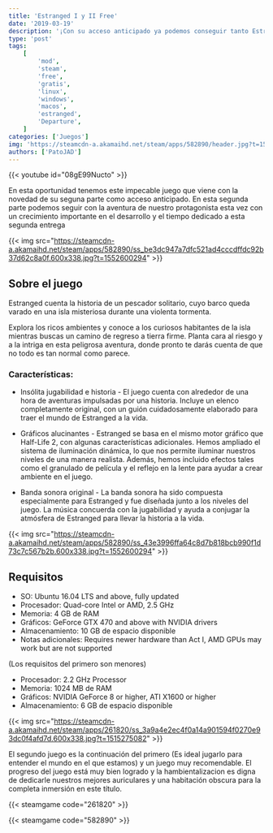 ```yaml
---
title: 'Estranged I y II Free'
date: '2019-03-19'
description: '¡Con su acceso anticipado ya podemos conseguir tanto Estranged Act I y Act II completamente GRATIS!'
type: 'post'
tags:
    [
        'mod',
        'steam',
        'free',
        'gratis',
        'linux',
        'windows',
        'macos',
        'estranged',
        'Departure',
    ]
categories: ['Juegos']
img: 'https://steamcdn-a.akamaihd.net/steam/apps/582890/header.jpg?t=1552600294'
authors: ['PatoJAD']
---
```


{{< youtube id="08gE99Nucto" >}}

En esta oportunidad tenemos este impecable juego que viene con la novedad de su seguna parte como acceso anticipado. En esta segunda parte podemos seguir con la aventura de nuestro protagonista esta vez con un crecimiento importante en el desarrollo y el tiempo dedicado a esta segunda entrega

{{< img src="https://steamcdn-a.akamaihd.net/steam/apps/582890/ss_be3dc947a7dfc521ad4cccdffdc92b37d62c8a0f.600x338.jpg?t=1552600294" >}}

## Sobre el juego

Estranged cuenta la historia de un pescador solitario, cuyo barco queda varado en una isla misteriosa durante una violenta tormenta.

Explora los ricos ambientes y conoce a los curiosos habitantes de la isla mientras buscas un camino de regreso a tierra firme. Planta cara al riesgo y a la intriga en esta peligrosa aventura, donde pronto te darás cuenta de que no todo es tan normal como parece.

### Características:

-   Insólita jugabilidad e historia - El juego cuenta con alrededor de una hora de aventuras impulsadas por una historia. Incluye un elenco completamente original, con un guión cuidadosamente elaborado para traer el mundo de Estranged a la vida.

-   Gráficos alucinantes - Estranged se basa en el mismo motor gráfico que Half-Life 2, con algunas características adicionales. Hemos ampliado el sistema de iluminación dinámica, lo que nos permite iluminar nuestros niveles de una manera realista. Además, hemos incluido efectos tales como el granulado de película y el reflejo en la lente para ayudar a crear ambiente en el juego.

-   Banda sonora original - La banda sonora ha sido compuesta especialmente para Estranged y fue diseñada junto a los niveles del juego. La música concuerda con la jugabilidad y ayuda a conjugar la atmósfera de Estranged para llevar la historia a la vida.

{{< img src="https://steamcdn-a.akamaihd.net/steam/apps/582890/ss_43e3996ffa64c8d7b818bcb990f1d73c7c567b2b.600x338.jpg?t=1552600294" >}}

## Requisitos

-   SO: Ubuntu 16.04 LTS and above, fully updated
-   Procesador: Quad-core Intel or AMD, 2.5 GHz
-   Memoria: 4 GB de RAM
-   Gráficos: GeForce GTX 470 and above with NVIDIA drivers
-   Almacenamiento: 10 GB de espacio disponible
-   Notas adicionales: Requires newer hardware than Act I, AMD GPUs may work but are not supported

(Los requisitos del primero son menores)

-   Procesador: 2.2 GHz Processor
-   Memoria: 1024 MB de RAM
-   Gráficos: NVIDIA GeForce 8 or higher, ATI X1600 or higher
-   Almacenamiento: 6 GB de espacio disponible

{{< img src="https://steamcdn-a.akamaihd.net/steam/apps/261820/ss_3a9a4e2ec4f0a14a901594f0270e93dc0f4afd7d.600x338.jpg?t=1515275082" >}}

El segundo juego es la continuación del primero (Es ideal jugarlo para entender el mundo en el que estamos) y un juego muy recomendable. El progreso del juego está muy bien logrado y la hambientalizacion es digna de dedicarle nuestros mejores auriculares y una habitación obscura para la completa inmersión en este título.

{{< steamgame code="261820" >}}

{{< steamgame code="582890" >}}

